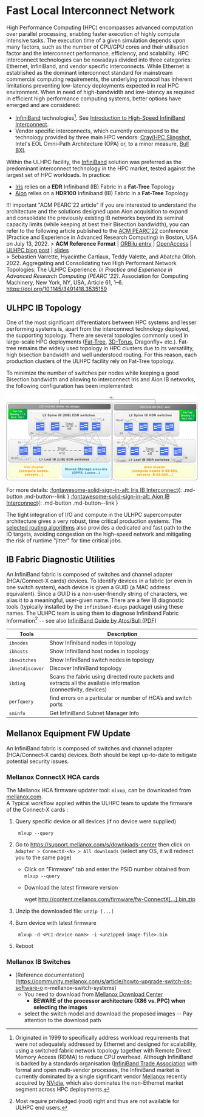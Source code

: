 # Fast Local Interconnect Network

High Performance Computing (HPC) encompasses advanced computation over parallel processing, enabling faster execution of highly compute intensive tasks.
The execution time of a given simulation depends upon many factors, such as the number of CPU/GPU cores and their utilisation factor and the interconnect performance, efficiency, and scalability.
HPC interconnect technologies can be nowadays divided into three categories: Ethernet, InfiniBand, and vendor specific interconnects. While Ethernet is established as the dominant interconnect standard for mainstream commercial computing requirements, the underlying protocol has inherent limitations preventing low-latency deployments expected in real HPC environment.
When in need of high-bandwidth and low-latency as required in efficient high performance computing systems, better options have emerged and are considered:

* [InfiniBand](https://en.wikipedia.org/wiki/InfiniBand) technologies[^1]. See [Introduction to
High-Speed InfiniBand Interconnect](https://www.hpcadvisorycouncil.com/pdf/Intro_to_InfiniBand.pdf).
* Vendor specific interconnects, which currently correspond to the technology provided by three main HPC vendors: [Cray/HPC Slingshot](https://www.hpe.com/us/en/compute/hpc/slingshot-interconnect.html), Intel's EOL Omni-Path Architecture (OPA)  or, to a minor measure, [Bull BXI](https://atos.net/en/solutions/high-performance-computing-hpc/bxi-bull-exascale-interconnect).

[^1]: Originated in 1999 to specifically address workload requirements that were not adequately addressed by Ethernet and designed for scalability, using a switched fabric network topology together with Remote Direct Memory Access (RDMA) to reduce CPU overhead. Although InfiniBand is backed by a standards organisation ([InfiniBand Trade Association](https://www.infinibandta.org/) with formal and open multi-vendor processes, the InfiniBand market is currently dominated by a single significant vendor [Mellanox](https://www.mellanox.com/) recently acquired by [NVidia](https://www.nvidia.com/), which also dominates the non-Ethernet market segment across HPC deployments.

Within the ULHPC facility, the [InfiniBand](https://en.wikipedia.org/wiki/InfiniBand) solution was preferred as the predominant interconnect technology in the HPC market, tested against the largest set of HPC workloads.
In practice:

* [Iris](../systems/iris/interconnect.md) relies on a **EDR** Infiniband (IB) Fabric in a **Fat-Tree** Topology
* [Aion](../systems/iris/interconnect.md) relies on a **HDR100** Infiniband (IB) Fabric in a **Fat-Tree** Topology

!!! important "ACM PEARC'22 article"
    If you are interested to understand the architecture and the solutions designed upon Aion acquisition to expand and consolidate the previously existing IB networks beyond its seminal capacity limits (while keeping at best their Bisection bandwidth), you can refer to the following article published to the [ACM PEARC'22](https://hpc.uni.lu/blog/2022-07-13-acm-pearc22) conference (Practice and Experience in Advanced Research Computing) in Boston, USA on July 13, 2022.
    > __ACM Reference Format__ | [ORBilu entry](https://orbilu.uni.lu/handle/10993/51828) | [OpenAccess](https://dl.acm.org/doi/10.1145/3491418.3535159) | [ULHPC blog post](https://hpc.uni.lu/blog/2022-07-13-acm-pearc22) | [slides](https://hpc.uni.lu/download/slides/2022-07-13-ACM-PEARC22.pdf) <br/>
    > Sebastien Varrette, Hyacinthe Cartiaux, Teddy Valette, and Abatcha Olloh. 2022. Aggregating and Consolidating two High Performant Network Topologies: The ULHPC Experience. _In Practice and Experience in Advanced Research Computing (PEARC '22)_. Association for Computing Machinery, New York, NY, USA, Article 61, 1–6. https://doi.org/10.1145/3491418.3535159


## ULHPC IB Topology

One of the most significant differentiators between HPC systems and lesser performing systems is, apart from the interconnect technology deployed, the supporting topology. There are several topologies commonly used in large-scale HPC deployments ([Fat-Tree](https://clusterdesign.org/fat-trees/), [3D-Torus](https://clusterdesign.org/torus/), Dragonfly+ etc.).
Fat-tree remains the widely used topology in HPC clusters due to its versatility, high bisection bandwidth and well understood routing.
For this reason, each production clusters of the ULHPC facility rely on Fat-Tree topology.

To minimize the number of switches per nodes while keeping a good Bisection bandwidth and allowing to interconnect Iris and Aion IB networks, the following configuration has been implemented:

[![](images/iris-aion_IB-network_overview.png)](images/iris-aion_IB-network_overview.pdf)

For more details:
[:fontawesome-solid-sign-in-alt: Iris IB Interconnect](../systems/iris/interconnect.md){: .md-button .md-button--link }
[:fontawesome-solid-sign-in-alt: Aion IB Interconnect](../systems/aion/interconnect.md){: .md-button .md-button--link }

The tight integration of I/O and compute in the ULHPC supercomputer architecture gives a very robust, time critical production systems. The [selected routing algorithms](https://community.mellanox.com/s/article/understanding-up-down-infiniband-routing-algorithm) also provides a dedicated and fast path to the IO targets, avoiding congestion on the high-speed network and mitigating the risk of runtime "jitter" for time critical jobs.


## IB Fabric Diagnostic Utilities

An InfiniBand fabric is composed of switches and channel adapter (HCA/Connect-X cards) devices.
To identify devices in a fabric (or even in one switch system), each device is given a GUID (a MAC address equivalent).
Since a GUID is a non-user-friendly string of characters, we alias it to a meaningful, user-given name.
There are a few IB diagnostic tools (typically installed by the `infiniband-diags` package) using these names.
The ULHPC team is using them to diagnose Infiniband Fabric Information[^2] -- see also [InfiniBand Guide by Atos/Bull (PDF)](http://support.bull.com/documentation/byproduct/infra/sw-extremcomp/sw-extremcomp-com/g/86Y242FD01/86A242FD01.pdf)

| Tools           | Description                                                                                                          |
|-----------------|----------------------------------------------------------------------------------------------------------------------|
| `ibnodes`       | Show Infiniband nodes in topology                                                                                    |
| `ibhosts`       | Show InfiniBand host nodes in topology                                                                               |
| `ibswitches`    | Show InfiniBand switch nodes in topology                                                                             |
| `ibnetdiscover` | Discover InfiniBand topology                                                                                         |
| `ibdiag`        | Scans the fabric using directed route packets and extracts all the available information<br/>(connectivity, devices) |
| `perfquery`     | find errors on a particular or number of HCA’s and switch ports                                                      |
| `sminfo`        | Get InfiniBand Subnet Manager Info                                                                                   |

[^2]: Most require priviledged (root) right and thus are not available for ULHPC end users.


## Mellanox Equipment FW Update

An InfiniBand fabric is composed of switches and channel adapter (HCA/Connect-X cards) devices. Both should be kept up-to-date to mitigate potential security issues.

### Mellanox ConnectX HCA cards

The Mellanox HCA firmware updater tool: `mlxup`, can be downloaded from [mellanox.com](http://www.mellanox.com/downloads/firmware/mlxup/4.13.0/SFX/linux_x64/mlxup).<br/>
A Typical workflow applied within the ULHPC team to update the firmware of the Connect-X cards :

1. Query specific device or all devices (if no device were supplied)

        mlxup --query

2. Go to <https://support.mellanox.com/s/downloads-center> then click on `Adapter > ConnectX-<N> > All downloads` (select any OS, it will redirect you to the same page)
    - Click on "Firmware" tab and enter the PSID number obtained from `mlxup --query`
    - Download the latest firmware version

        wget http://content.mellanox.com/firmware/fw-ConnectX[...].bin.zip

3. Unzip the downloaded file: `unzip [...]`
4. Burn device with latest firmware

        mlxup -d <PCI-device-name> -i <unzipped-image-file>.bin

5. Reboot

### Mellanox IB Switches

* [Reference documentation](https://community.mellanox.com/s/article/howto-upgrade-switch-os-software-o
n-mellanox-switch-systems)
    - You need to download from [Mellanox Download Center](https://support.mellanox.com/s/downloads-center)
         * **BEWARE of the processor architecture (X86 vs. PPC) when selecting the images**
    - select the switch model and download the proposed images -- Pay attention to the download path
